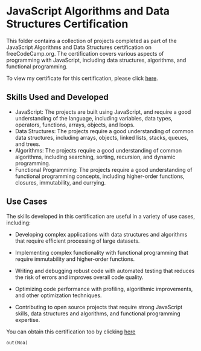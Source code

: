 # JavaScript Algorithms and Data Structures Certification
This folder contains a collection of projects completed as part of the JavaScript Algorithms and Data Structures certification on freeCodeCamp.org. The certification covers various aspects of programming with JavaScript, including data structures, algorithms, and functional programming.

To view my certificate for this certification, please click [here](https://freecodecamp.org/certification/noastonge/javascript-algorithms-and-data-structures).

## Skills Used and Developed
- JavaScript: The projects are built using JavaScript, and require a good understanding of the language, including variables, data types, operators, functions, arrays, objects, and loops.
- Data Structures: The projects require a good understanding of common data structures, including arrays, objects, linked lists, stacks, queues, and trees.
- Algorithms: The projects require a good understanding of common algorithms, including searching, sorting, recursion, and dynamic programming.
- Functional Programming: The projects require a good understanding of functional programming concepts, including higher-order functions, closures, immutability, and currying.

## Use Cases
The skills developed in this certification are useful in a variety of use cases, including:

- Developing complex applications with data structures and algorithms that require efficient processing of large datasets.

- Implementing complex functionality with functional programming that require immutability and higher-order functions.

- Writing and debugging robust code with automated testing that reduces the risk of errors and improves overall code quality.

- Optimizing code performance with profiling, algorithmic improvements, and other optimization techniques.

- Contributing to open source projects that require strong JavaScript skills, data structures and algorithms, and functional programming expertise.

You can obtain this certification too by clicking [here](https://www.freecodecamp.org/learn/javascript-algorithms-and-data-structures/)

`out(Noa)`

